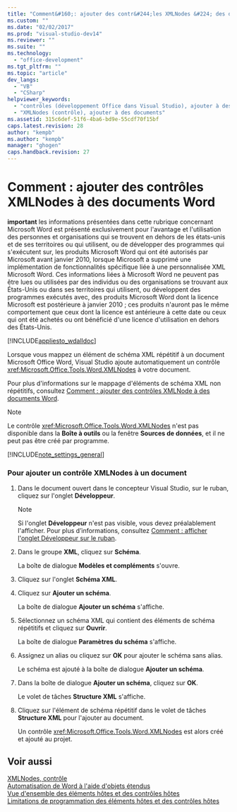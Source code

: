 ```yaml
---
title: "Comment&#160;: ajouter des contr&#244;les XMLNodes &#224; des documents Word | Microsoft Docs"
ms.custom: ""
ms.date: "02/02/2017"
ms.prod: "visual-studio-dev14"
ms.reviewer: ""
ms.suite: ""
ms.technology: 
  - "office-development"
ms.tgt_pltfrm: ""
ms.topic: "article"
dev_langs: 
  - "VB"
  - "CSharp"
helpviewer_keywords: 
  - "contrôles (développement Office dans Visual Studio), ajouter à des documents"
  - "XMLNodes (contrôle), ajouter à des documents"
ms.assetid: 315c6def-51f6-4ba6-bd9e-55cdf70f15bf
caps.latest.revision: 28
author: "kempb"
ms.author: "kempb"
manager: "ghogen"
caps.handback.revision: 27
---
```

# Comment&#160;: ajouter des contr&#244;les XMLNodes &#224; des documents Word
  **important** les informations présentées dans cette rubrique concernant Microsoft Word est présenté exclusivement pour l'avantage et l'utilisation des personnes et organisations qui se trouvent en dehors de les états\-unis et de ses territoires ou qui utilisent, ou de développer des programmes qui s'exécutent sur, les produits Microsoft Word qui ont été autorisés par Microsoft avant janvier 2010, lorsque Microsoft a supprimé une implémentation de fonctionnalités spécifique liée à une personnalisée XML Microsoft Word.  Ces informations liées à Microsoft Word ne peuvent pas être lues ou utilisées par des individus ou des organisations se trouvant aux États\-Unis ou dans ses territoires qui utilisent, ou développent des programmes exécutés avec, des produits Microsoft Word dont la licence Microsoft est postérieure à janvier 2010 ; ces produits n'auront pas le même comportement que ceux dont la licence est antérieure à cette date ou ceux qui ont été achetés ou ont bénéficié d'une licence d'utilisation en dehors des États\-Unis.  
  
 [!INCLUDE[appliesto_wdalldoc](../vsto/includes/appliesto-wdalldoc-md.md)]  
  
 Lorsque vous mappez un élément de schéma XML répétitif à un document Microsoft Office Word, Visual Studio ajoute automatiquement un contrôle <xref:Microsoft.Office.Tools.Word.XMLNodes> à votre document.  
  
 Pour plus d'informations sur le mappage d'éléments de schéma XML non répétitifs, consultez [Comment : ajouter des contrôles XMLNode à des documents Word](../vsto/how-to-add-xmlnode-controls-to-word-documents.md).  
  
> [!NOTE]  
>  Le contrôle <xref:Microsoft.Office.Tools.Word.XMLNodes> n'est pas disponible dans la **Boîte à outils** ou la fenêtre **Sources de données**, et il ne peut pas être créé par programme.  
  
 [!INCLUDE[note_settings_general](../sharepoint/includes/note-settings-general-md.md)]  
  
### Pour ajouter un contrôle XMLNodes à un document  
  
1.  Dans le document ouvert dans le concepteur Visual Studio, sur le ruban, cliquez sur l'onglet **Développeur**.  
  
    > [!NOTE]  
    >  Si l'onglet **Développeur** n'est pas visible, vous devez préalablement l'afficher.  Pour plus d’informations, consultez [Comment : afficher l'onglet Développeur sur le ruban](../vsto/how-to-show-the-developer-tab-on-the-ribbon.md).  
  
2.  Dans le groupe **XML**, cliquez sur **Schéma**.  
  
     La boîte de dialogue **Modèles et compléments** s'ouvre.  
  
3.  Cliquez sur l'onglet **Schéma XML**.  
  
4.  Cliquez sur **Ajouter un schéma**.  
  
     La boîte de dialogue **Ajouter un schéma** s'affiche.  
  
5.  Sélectionnez un schéma XML qui contient des éléments de schéma répétitifs et cliquez sur **Ouvrir**.  
  
     La boîte de dialogue **Paramètres du schéma** s'affiche.  
  
6.  Assignez un alias ou cliquez sur **OK** pour ajouter le schéma sans alias.  
  
     Le schéma est ajouté à la boîte de dialogue **Ajouter un schéma**.  
  
7.  Dans la boîte de dialogue **Ajouter un schéma**, cliquez sur **OK**.  
  
     Le volet de tâches **Structure XML** s'affiche.  
  
8.  Cliquez sur l'élément de schéma répétitif dans le volet de tâches **Structure XML** pour l'ajouter au document.  
  
     Un contrôle <xref:Microsoft.Office.Tools.Word.XMLNodes> est alors créé et ajouté au projet.  
  
## Voir aussi  
 [XMLNodes, contrôle](../vsto/xmlnodes-control.md)   
 [Automatisation de Word à l'aide d'objets étendus](../vsto/automating-word-by-using-extended-objects.md)   
 [Vue d'ensemble des éléments hôtes et des contrôles hôtes](../vsto/host-items-and-host-controls-overview.md)   
 [Limitations de programmation des éléments hôtes et des contrôles hôtes](../vsto/programmatic-limitations-of-host-items-and-host-controls.md)  
  
  